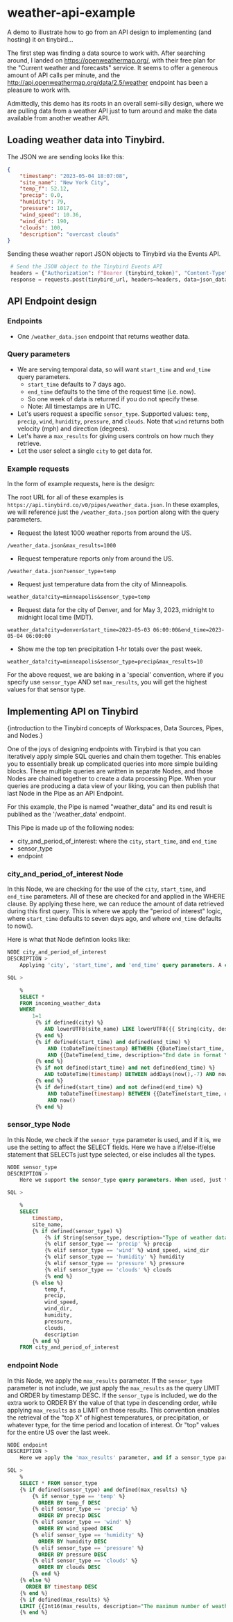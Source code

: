 # weather-api-example
A demo to illustrate how to go from an API design to implementing (and hosting) it on tinybird...

The first step was finding a data source to work with. After searching around, I landed on https://openweathermap.org/, with their free plan for the "Current weather and forecasts" service. It seems to offer a generous amount of API calls per minute, and the http://api.openweathermap.org/data/2.5/weather endpoint has been a pleasure to work with. 

Admittedly, this demo has its roots in an overall semi-silly design, where we are pulling data from a weather API just to turn around and make the data available from another weather API. 

## Loading weather data into Tinybird.

The JSON we are sending looks like this:

```json
{
	"timestamp": "2023-05-04 18:07:08",
	"site_name": "New York City",
	"temp_f": 52.12,
	"precip": 0.0,
	"humidity": 79,
	"pressure": 1017,
	"wind_speed": 10.36,
	"wind_dir": 190,
	"clouds": 100,
	"description": "overcast clouds"
}

```

Sending these weather report JSON objects to Tinybird via the Events API.
``` python
 # Send the JSON object to the Tinybird Events API
 headers = {"Authorization": f"Bearer {tinybird_token}", "Content-Type": "application/json"}
 response = requests.post(tinybird_url, headers=headers, data=json_data)
```    

## API Endpoint design

### Endpoints 
* One `/weather_data.json` endpoint that returns weather data. 

### Query parameters 
  * We are serving temporal data, so will want `start_time` and `end_time` query parameters.
    * `start_time` defaults to 7 days ago. 
    * `end_time` defaults to the time of the request time (i.e. now).  
    * So one week of data is returned if you do not specify these.
    * Note: All timestamps are in UTC.
  * Let's users request a specific `sensor_type`. Supported values: `temp`, `precip`, `wind`, `hunidity`, `pressure`, and `clouds`. Note that `wind` returns both velocity (mph) and direction (degrees).  
  * Let's have a `max_results` for giving users controls on how much they retrieve. 
  * Let the user select a single `city` to get data for. 


### Example requests

In the form of example requests, here is the design:

The root URL for all of these examples is `https://api.tinybird.co/v0/pipes/weather_data.json`. In these examples, we will reference just the `/weather_data.json` portion along with the query parameters.

* Request the latest 1000 weather reports from around the US. 
```
/weather_data.json&max_results=1000
```

* Request temperature reports only from around the US.
```
/weather_data.json?sensor_type=temp
```

* Request just temperature data from the city of Minneapolis. 
```
weather_data?city=minneapolis&sensor_type=temp
```

* Request data for the city of Denver, and for May 3, 2023, midnight to midnight local time (MDT).
```
weather_data?city=denver&start_time=2023-05-03 06:00:00&end_time=2023-05-04 06:00:00
```

* Show me the top ten precipitation 1-hr totals over the past week. 
```
weather_data?city=minneapolis&sensor_type=precip&max_results=10
```
For the above request, we are baking in a 'special' convention, where if you specify use `sensor_type` AND set `max_results`, you will get the highest values for that sensor type. 

## Implementing API on Tinybird

{introduction to the Tinybird concepts of Workspaces, Data Sources, Pipes, and Nodes.}

One of the joys of designing endpoints with Tinybird is that you can iteratively apply simple SQL queries and chain them together. This enables you to essentially break up complicated queries into more simple building blocks. These multiple queries are written in separate Nodes, and those Nodes are chained together to create a data processing Pipe. When your queries are producing a data view of your liking, you can then publish that last Node in the Pipe as an API Endpoint. 

For this example, the Pipe is named "weather_data" and its end result is publihed as the '/weather_data' endpoint. 

This Pipe is made up of the following nodes:

* city_and_period_of_interest: where the `city`, `start_time`, and `end_time` 
* sensor_type
* endpoint


### city_and_period_of_interest Node
In this Node, we are checking for the use of the `city`, `start_time`, and `end_time` parameters. All of these are checked for and applied in the WHERE clause. By applying these here, we can reduce the amount of data retrieved during this first query. This is where we apply the "period of interest" logic, where `start_time` defaults to seven days ago, and where `end_time` defaults to now(). 

Here is what that Node defintion looks like:

```sql
NODE city_and_period_of_interest
DESCRIPTION >
    Applying 'city', 'start_time', and 'end_time' query parameters. A case where we pull in every field and do not take this opportunity to drop fields. The fields arriving via the Event API have already been curated by a Python script.

SQL >

    %
    SELECT *
    FROM incoming_weather_data
    WHERE
        1=1
         {% if defined(city) %}
            AND lowerUTF8(site_name) LIKE lowerUTF8({{ String(city, description="Name of US City to retrieve data for.") }})
         {% end %}
         {% if defined(start_time) and defined(end_time) %}
             AND (toDateTime(timestamp) BETWEEN {{DateTime(start_time, description="Start date in format YYYY-MM-DD HH:MM:SS. Defaults to one week ago if not defined.")}}
             AND {{DateTime(end_time, description="End date in format YYYY-MM-DD HH:MM:00. Defaults to NOW if not defined.")}})
         {% end %}
         {% if not defined(start_time) and not defined(end_time) %}
            AND toDateTime(timestamp) BETWEEN addDays(now(),-7) AND now()
         {% end %}
         {% if defined(start_time) and not defined(end_time) %}
             AND toDateTime(timestamp) BETWEEN {{DateTime(start_time, description="Start date in format YYYY-MM-DD. Defaults to yesterday if not defined.")}}
             AND now()
         {% end %}
```

### sensor_type Node
In this Node, we check if the `sensor_type` parameter is used, and if it is, we use the setting to affect the SELECT fields. Here we have a if/else-if/else statement that SELECTs just type selected, or else includes all the types. 

```sql
NODE sensor_type
DESCRIPTION >
    Here we support the sensor_type query parameters. When used, just that data type is returned.

SQL >

    %
    SELECT
        timestamp,
        site_name,
        {% if defined(sensor_type) %}
            {% if String(sensor_type, description="Type of weather data to return. Options: temp, precip, wind, humidity, pressure, and clouds. ") == 'temp' %} temp_f
            {% elif sensor_type == 'precip' %} precip
            {% elif sensor_type == 'wind' %} wind_speed, wind_dir
            {% elif sensor_type == 'humidity' %} humidity
            {% elif sensor_type == 'pressure' %} pressure
            {% elif sensor_type == 'clouds' %} clouds
            {% end %}
        {% else %}
            temp_f,
            precip,
            wind_speed,
            wind_dir,
            humidity,
            pressure,
            clouds,
            description
        {% end %} 
    FROM city_and_period_of_interest
```

### endpoint Node

In this Node, we apply the `max_results` parameter. If the `sensor_type` parameter is not include, we just apply the `max_results` as the query LIMIT and ORDER by timestamp DESC. If the `sensor_type` is included, we do the extra work to ORDER BY the value of that type in descending order, while applying `max_results` as a LIMIT on those results. This convention enables the retrieval of the "top X" of highest temperatures, or precipitation, or whatever type, for the time period and location of interest. Or "top" values for the entire US over the last week.

```sql
NODE endpoint
DESCRIPTION >
    Here we apply the 'max_results' parameter, and if a sensor_type parameter is included, we order by descending values of that sensor type. So, sensor_type=temp&limit=10 will return the top highest temperatures for the period of interest.

SQL >
    %
    SELECT * FROM sensor_type
    {% if defined(sensor_type) and defined(max_results) %}
        {% if sensor_type == 'temp' %} 
          ORDER BY temp_f DESC
        {% elif sensor_type == 'precip' %} 
          ORDER BY precip DESC
        {% elif sensor_type == 'wind' %} 
          ORDER BY wind_speed DESC
        {% elif sensor_type == 'humidity' %} 
          ORDER BY humidity DESC	
        {% elif sensor_type == 'pressure' %} 
          ORDER BY pressure DESC
        {% elif sensor_type == 'clouds' %} 
          ORDER BY clouds DESC
        {% end %}
    {% else %}
      ORDER BY timestamp DESC
    {% end %} 
    {% if defined(max_results) %}
    LIMIT {{Int16(max_results, description="The maximum number of weather data points to return.")}}
    {% end %}

```
